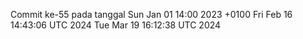Commit ke-55 pada tanggal Sun Jan 01 14:00 2023 +0100
Fri Feb 16 14:43:06 UTC 2024
Tue Mar 19 16:12:38 UTC 2024
